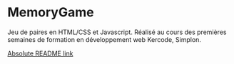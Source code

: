 # MemoryGame

Jeu de paires en HTML/CSS et Javascript.
Réalisé au cours des premières semaines de formation en développement web Kercode, Simplon.


[Absolute README link](http://gbs-vannes.com/kercode/marine/Memory/)